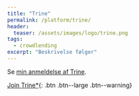 ```yaml
---
title: "Trine"
permalink: /platform/trine/
header:
  teaser: /assets/images/logo/trine.png
tags:
  - crowdlending
excerpt: "Beskrivelse følger"
---
```


Se [min anmeldelse af Trine](/trine-anmeldelse/).

[Join Trine*](/go/trine/){: .btn .btn--large .btn--warning}
